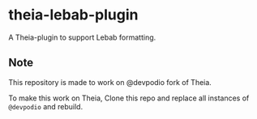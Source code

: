 # theia-lebab-plugin

A Theia-plugin to support Lebab formatting.

## Note

This repository is made to work on @devpodio fork of Theia.

To make this work on Theia, Clone this repo and replace all instances of `@devpodio` and rebuild.

